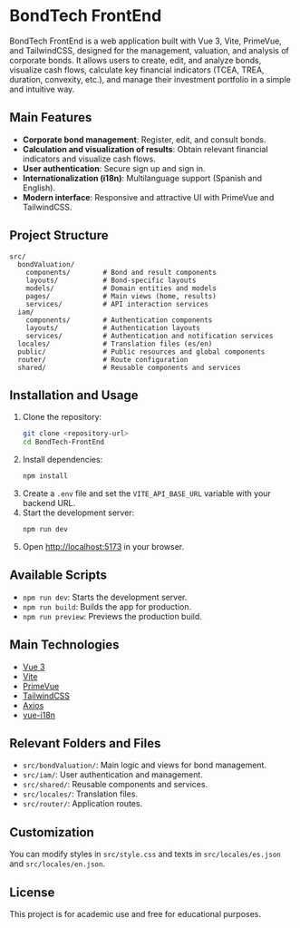 
# BondTech FrontEnd

BondTech FrontEnd is a web application built with Vue 3, Vite, PrimeVue, and TailwindCSS, designed for the management, valuation, and analysis of corporate bonds. It allows users to create, edit, and analyze bonds, visualize cash flows, calculate key financial indicators (TCEA, TREA, duration, convexity, etc.), and manage their investment portfolio in a simple and intuitive way.

## Main Features
- **Corporate bond management**: Register, edit, and consult bonds.
- **Calculation and visualization of results**: Obtain relevant financial indicators and visualize cash flows.
- **User authentication**: Secure sign up and sign in.
- **Internationalization (i18n)**: Multilanguage support (Spanish and English).
- **Modern interface**: Responsive and attractive UI with PrimeVue and TailwindCSS.

## Project Structure
```
src/
  bondValuation/
    components/        # Bond and result components
    layouts/           # Bond-specific layouts
    models/            # Domain entities and models
    pages/             # Main views (home, results)
    services/          # API interaction services
  iam/
    components/        # Authentication components
    layouts/           # Authentication layouts
    services/          # Authentication and notification services
  locales/             # Translation files (es/en)
  public/              # Public resources and global components
  router/              # Route configuration
  shared/              # Reusable components and services
```

## Installation and Usage
1. Clone the repository:
   ```bash
   git clone <repository-url>
   cd BondTech-FrontEnd
   ```
2. Install dependencies:
   ```bash
   npm install
   ```
3. Create a `.env` file and set the `VITE_API_BASE_URL` variable with your backend URL.
4. Start the development server:
   ```bash
   npm run dev
   ```
5. Open [http://localhost:5173](http://localhost:5173) in your browser.

## Available Scripts
- `npm run dev`: Starts the development server.
- `npm run build`: Builds the app for production.
- `npm run preview`: Previews the production build.

## Main Technologies
- [Vue 3](https://vuejs.org/)
- [Vite](https://vitejs.dev/)
- [PrimeVue](https://www.primefaces.org/primevue/)
- [TailwindCSS](https://tailwindcss.com/)
- [Axios](https://axios-http.com/)
- [vue-i18n](https://vue-i18n.intlify.dev/)

## Relevant Folders and Files
- `src/bondValuation/`: Main logic and views for bond management.
- `src/iam/`: User authentication and management.
- `src/shared/`: Reusable components and services.
- `src/locales/`: Translation files.
- `src/router/`: Application routes.

## Customization
You can modify styles in `src/style.css` and texts in `src/locales/es.json` and `src/locales/en.json`.

## License
This project is for academic use and free for educational purposes.
